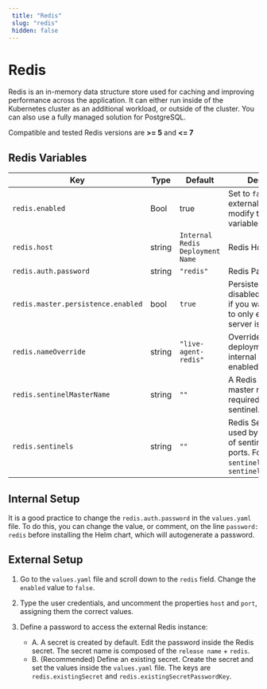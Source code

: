 ```yaml
---
 title: "Redis" 
 slug: "redis" 
 hidden: false 
---
```


# Redis

Redis is an in-memory data structure store used for caching and improving performance across the application. It can either run inside of the Kubernetes cluster as an additional workload, or outside of the cluster. You can also use a fully managed solution for PostgreSQL.

Compatible and tested Redis versions are **>= 5** and **<= 7**

## Redis Variables

| Key                                | Type   | Default                          | Description                                                                                                                           |
| ---------------------------------- | ------ | -------------------------------- | ------------------------------------------------------------------------------------------------------------------------------------- |
| `redis.enabled`                    | Bool   | true                             | Set to `false` if using external redis and modify the below variables.                                                                |
| `redis.host`                       | string | `Internal Redis Deployment Name` | Redis Host Name                                                                                                                       |
| `redis.auth.password`              | string | `"redis"`                        | Redis Password                                                                                                                        |
| `redis.master.persistence.enabled` | bool   | `true`                           | Persistence can be disabled completely, if you want your data to only exist while the server is running.                              |
| `redis.nameOverride`               | string | `"live-agent-redis"`             | Override the deployment name, if internal Redis is enabled.                                                                           |
| `redis.sentinelMasterName`         | string | `""`                             | A Redis sentinel master name is required when using sentinel.                                                                         |
| `redis.sentinels`                  | string | `""`                             | Redis Sentinel can be used by passing a list of sentinel hosts and ports. For example: `sentinel_host1:port1`, `sentinel_host2:port2` |

## Internal Setup

It is a good practice to change the `redis.auth.password` in the `values.yaml` file. To do this, you can change the value, or comment, on the line `password: redis` before installing the Helm chart, which will autogenerate a password.

## External Setup

1. Go to the `values.yaml` file and scroll down to the `redis` field. Change the `enabled` value to `false`.

2. Type the user credentials, and uncomment the properties `host` and `port`, assigning them the correct values.

3. Define a password to access the external Redis instance:
   - A. A secret is created by default. Edit the password inside the Redis secret. The secret name is composed of the `release name` + `redis`.
   - B. (Recommended) Define an existing secret. Create the secret and set the values inside the `values.yaml` file. The keys are `redis.existingSecret` and `redis.existingSecretPasswordKey`.
